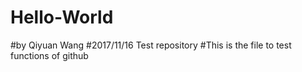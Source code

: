 # Hello-World
#by Qiyuan Wang
#2017/11/16
Test repository
#This is the file to test functions of github 
